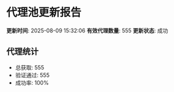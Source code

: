 # 代理池更新报告

**更新时间**: 2025-08-09 15:32:06
**有效代理数量**: 555
**更新状态**:  成功

## 代理统计
- 总获取: 555
- 验证通过: 555
- 成功率: 100%
